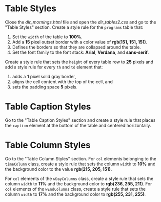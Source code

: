 # Table Styles

Close the *dlr_mornings.html* file and open the *dlr_tables2.css*  and go to the "Table Styles" section. Create a style rule for the `programs` table that:
1. Set the `width` of the table to **100%**.
2. Add a **15** pixel outset border with a color value of **rgb(151, 151, 151)**.
3. Defines the borders so that they are collapsed around the table.
4. Set the font family to the font stack: **Arial**, **Verdana**, and **sans-serif**.

Create a style rule that sets the `height` of every table row to **25** pixels and add a style rule for every `th` and `td` element that:
1. adds a **1** pixel solid gray border,
2. aligns the cell content with the top of the cell, and
3. sets the padding space **5** pixels.

# Table Caption Styles

Go to the "Table Caption Styles" section and create a style rule that places the `caption` element at the bottom of the table and centered horizontally. 

# Table Column Styles

Go to the "Table Column Styles" section. For `col` elements belonging to the `timeColumn` class, create a style rule that sets the column `width` to **10%** and the background color to the value **rgb(215, 205, 151)**.

For `col` elements of the `wDayColumns` class, create a style rule that sets the column `width` to **11%** and the background color to **rgb(236, 255, 211)**.
For `col` elements of the `wEndColumns` class, create a style rule that sets the column `width` to **17%** and the background color to **rgb(255, 231, 255)**. 

